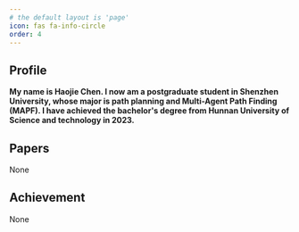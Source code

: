 ```yaml
---
# the default layout is 'page'
icon: fas fa-info-circle
order: 4
---
```

## Profile
​**My name is Haojie Chen. I now am a postgraduate student in Shenzhen University, whose major is path planning and Multi-Agent Path Finding (MAPF). I have achieved the bachelor's degree from Hunnan University of Science and technology in 2023.**

## Papers
None
## Achievement
None